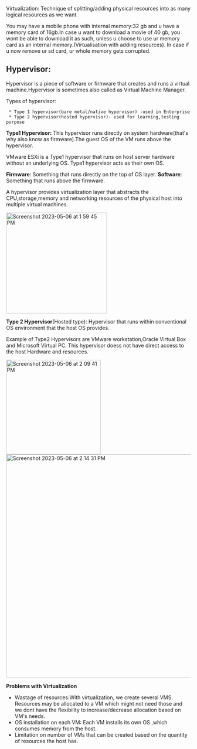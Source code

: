 Virtualization:
Technique of splitting/adding physical resources into as many logical resources as we want.

You may have a mobile phone with internal memory:32 gb and u have a memory card of 16gb.In case u want to download a movie of 40 gb, you wont be 
able to download it as such, unless u choose to use ur memory card as an internal memory.(Virtualisation with adding resources).
In case if u now remove ur sd card, ur whole memory gets corrupted.

## Hypervisor:
Hypervisor is a piece of software or firmware that creates and runs a virtual machine.Hypervisor is sometimes also called as Virtual Machine Manager.


Types of hypervisor:

     * Type 1 hypervisor(bare metal/native hypervisor) -used in Enterprise
     * Type 2 hypervisor(hosted hypervisor)- used for learning,testing purpose

__Type1 Hypervisor:__
This hypervisor runs directly on system hardware(that's why also know as firmware).The guest OS of the VM runs above the hypervisor.

VMware ESXi is a Type1 hypervisor that runs on host server hardware without an underlying OS.
Type1 hypervisor acts as their own OS.

__Firmware__: Something that runs directly on the top of OS layer.
__Software__: Something that runs above the firmware.

A hypervisor provides virtualization layer that abstracts the CPU,storage,memory and networking resources of the physical host into multiple virtual machines.

<img width="275" alt="Screenshot 2023-05-06 at 1 59 45 PM" src="https://user-images.githubusercontent.com/32058209/236612926-397880fa-b9d9-46e9-9924-126f02c51a01.png">


__Type 2 Hypervisor__(Hosted type):
Hypervisor that runs within conventional OS environment that the host OS provides.

Example of Type2 Hypervisors are VMware workstation,Oracle Virtual Box and Microsoft Virtual PC.
This hypervisor doess not have direct access to the host Hardware and resources.

<img width="258" alt="Screenshot 2023-05-06 at 2 09 41 PM" src="https://user-images.githubusercontent.com/32058209/236613733-4a92ddc8-8ec7-444a-b591-bc4e0efe429b.png">

<img width="610" alt="Screenshot 2023-05-06 at 2 14 31 PM" src="https://user-images.githubusercontent.com/32058209/236613744-5fe027db-ccf2-4f21-88c4-c9650ddc517c.png">



__Problems with Virtualization__
   * Wastage of resources:With virtualization, we create several VMS. Resources may be allocated to a VM which might not need those and we dont have the flexibility to increase/decrease allocation based on VM's needs.
   * OS installation on each VM: Each VM installs its own OS ,which consumes memory from the host.
   * Limitation on number of VMs that can be created based on the quantity of resources the host has.
